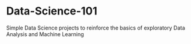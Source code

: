 # Data-Science-101
Simple Data Science projects to reinforce the basics of exploratory Data Analysis and Machine Learning
